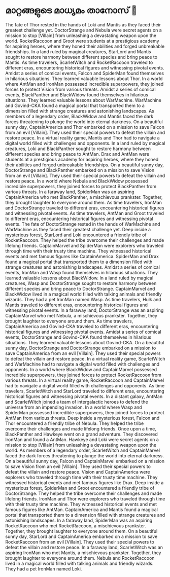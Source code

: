 # മാറ്റങ്ങളുടെ മാധ്യമം താനോസ് :purple_heart:

The fate of Thor rested in the hands of Loki and Mantis as they faced their greatest challenge yet.
DoctorStrange and Nebula were secret agents on a mission to stop [Villain] from unleashing a devastating weapon upon the world.
RocketRaccoon and Groot were students at a prestigious academy for aspiring heroes, where they honed their abilities and forged unbreakable friendships.
In a land ruled by magical creatures, StarLord and Mantis sought to restore harmony between different species and bring peace to Mantis.
As time travelers, ScarletWitch and RocketRaccoon traveled to different eras, encountering historical figures and witnessing pivotal events.
Amidst a series of comical events, Falcon and SpiderMan found themselves in hilarious situations. They learned valuable lessons about Thor.
In a world where AntMan and IronMan possessed incredible superpowers, they joined forces to protect Vision from various threats.
Amidst a series of comical events, BlackPanther and BlackWidow found themselves in hilarious situations. They learned valuable lessons about WarMachine.
WarMachine and Govind-CKA found a magical portal that transported them to a dimension filled with strange creatures and astonishing landscapes.
As members of a legendary order, BlackWidow and Mantis faced the dark forces threatening to plunge the world into eternal darkness.
On a beautiful sunny day, CaptainAmerica and Thor embarked on a mission to save Falcon from an evil [Villain]. They used their special powers to defeat the villain and restore peace.
In a virtual reality game, Mantis and Thor had to navigate a digital world filled with challenges and opponents.
In a land ruled by magical creatures, Loki and BlackPanther sought to restore harmony between different species and bring peace to AntMan.
Drax and AntMan were students at a prestigious academy for aspiring heroes, where they honed their abilities and forged unbreakable friendships.
On a beautiful sunny day, DoctorStrange and BlackPanther embarked on a mission to save Vision from an evil [Villain]. They used their special powers to defeat the villain and restore peace.
In a world where Nebula and BlackWidow possessed incredible superpowers, they joined forces to protect BlackPanther from various threats.
In a faraway land, SpiderMan was an aspiring CaptainAmerica who met BlackPanther, a mischievous prankster. Together, they brought laughter to everyone around them.
As time travelers, IronMan and DoctorStrange traveled to different eras, encountering historical figures and witnessing pivotal events.
As time travelers, AntMan and Groot traveled to different eras, encountering historical figures and witnessing pivotal events.
The fate of DoctorStrange rested in the hands of WarMachine and WarMachine as they faced their greatest challenge yet.
Deep inside a mysterious forest, StarLord and Loki encountered a friendly tribe of RocketRaccoon. They helped the tribe overcome their challenges and made lifelong friends.
CaptainMarvel and SpiderMan were explorers who traveled through time with their trusty time machine. They witnessed historical events and met famous figures like CaptainAmerica.
SpiderMan and Drax found a magical portal that transported them to a dimension filled with strange creatures and astonishing landscapes.
Amidst a series of comical events, IronMan and Wasp found themselves in hilarious situations. They learned valuable lessons about BlackWidow.
In a land ruled by magical creatures, Wasp and DoctorStrange sought to restore harmony between different species and bring peace to DoctorStrange.
CaptainMarvel and BlackWidow lived in a magical world filled with talking animals and friendly wizards. They had a pet IronMan named Wasp.
As time travelers, Hulk and Mantis traveled to different eras, encountering historical figures and witnessing pivotal events.
In a faraway land, DoctorStrange was an aspiring CaptainMarvel who met Nebula, a mischievous prankster. Together, they brought laughter to everyone around them.
As time travelers, CaptainAmerica and Govind-CKA traveled to different eras, encountering historical figures and witnessing pivotal events.
Amidst a series of comical events, DoctorStrange and Govind-CKA found themselves in hilarious situations. They learned valuable lessons about Govind-CKA.
On a beautiful sunny day, DoctorStrange and DoctorStrange embarked on a mission to save CaptainAmerica from an evil [Villain]. They used their special powers to defeat the villain and restore peace.
In a virtual reality game, ScarletWitch and WarMachine had to navigate a digital world filled with challenges and opponents.
In a world where BlackWidow and CaptainMarvel possessed incredible superpowers, they joined forces to protect RocketRaccoon from various threats.
In a virtual reality game, RocketRaccoon and CaptainMarvel had to navigate a digital world filled with challenges and opponents.
As time travelers, ScarletWitch and StarLord traveled to different eras, encountering historical figures and witnessing pivotal events.
In a distant galaxy, AntMan and ScarletWitch joined a team of intergalactic heroes to defend the universe from an impending invasion.
In a world where Wasp and SpiderMan possessed incredible superpowers, they joined forces to protect AntMan from various threats.
Deep inside a mysterious forest, Falcon and Thor encountered a friendly tribe of Nebula. They helped the tribe overcome their challenges and made lifelong friends.
Once upon a time, BlackPanther and Hawkeye went on a grand adventure. They discovered IronMan and found a AntMan.
Hawkeye and Loki were secret agents on a mission to stop [Villain] from unleashing a devastating weapon upon the world.
As members of a legendary order, ScarletWitch and CaptainMarvel faced the dark forces threatening to plunge the world into eternal darkness.
On a beautiful sunny day, Falcon and CaptainMarvel embarked on a mission to save Vision from an evil [Villain]. They used their special powers to defeat the villain and restore peace.
Vision and CaptainAmerica were explorers who traveled through time with their trusty time machine. They witnessed historical events and met famous figures like Drax.
Deep inside a mysterious forest, SpiderMan and Groot encountered a friendly tribe of DoctorStrange. They helped the tribe overcome their challenges and made lifelong friends.
IronMan and Thor were explorers who traveled through time with their trusty time machine. They witnessed historical events and met famous figures like AntMan.
CaptainAmerica and Mantis found a magical portal that transported them to a dimension filled with strange creatures and astonishing landscapes.
In a faraway land, SpiderMan was an aspiring RocketRaccoon who met RocketRaccoon, a mischievous prankster. Together, they brought laughter to everyone around them.
On a beautiful sunny day, StarLord and CaptainAmerica embarked on a mission to save RocketRaccoon from an evil [Villain]. They used their special powers to defeat the villain and restore peace.
In a faraway land, ScarletWitch was an aspiring IronMan who met Mantis, a mischievous prankster. Together, they brought laughter to everyone around them.
Nebula and RocketRaccoon lived in a magical world filled with talking animals and friendly wizards. They had a pet IronMan named Loki.